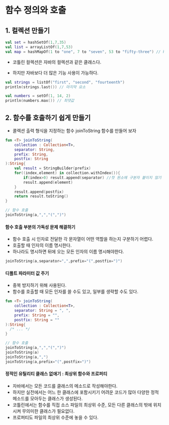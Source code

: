 # 함수 정의와 호출

## 1. 컬렉션 만들기

```kotlin
val set = hashSetOf(1,7,35)
val list = arrayListOf(1,7,53)
val map = hashMapOf(1 to "one", 7 to "seven", 53 to "fifty-three") // key to value
```

- 코틀린 컬렉션은 자바의 컬렉션과 같은 클래스다.

- 하지만 자바보다 더 많은 기능 사용이 가능하다.

```kotlin
val strings = listOf("first", "second", "fourteenth")
println(strings.last()) // 마지막 요소

val numbers = setOf(1, 14, 2)
println(numbers.max()) // 최댓값
```



## 2. 함수를 호출하기 쉽게 만들기

- 콜렉션 출력 형식을 지정하는 함수 joinToString 함수를 만들어 보자

```kotlin
fun <T> joinToString(
	collection : Collection<T>,
	separator: String,
	prefix: String,
	postfix: String
):String{
	val result = StringBuilder(prefix)
	for((index,element) in collection.withIndex()){
		if(index>0) result.append(separator) //첫 원소에 구분자 붙이지 않기 위해 
		result.append(element)
	}
	result.append(postfix)
	return result.toString()
}

// 함수 호출
joinToString(a,",","(",")")
```

#### 함수 호출 부분의 가독성 문제 해결하기

- 함수 호출 시 인자로 전달한 각 문자열이 어떤 역할을 하는지 구분하기 어렵다.
- 호출할 때 인자의 이름 명시한다.
- 하나라도 명시하면 뒤에 오는 모든 인자의 이름 명시해야한다.

```kotlin
joinToString(a,separator=",",prefix="(",postfix=")")
```

#### 디폴트 파라미터 값 주기

- 중복 방지하기 위해 사용된다.
- 함수를 호출할 때 모든 인자를 쓸 수도 있고, 일부를 생략할 수도 있다.

```kotlin
fun <T> joinToString(
	collection : Collection<T>,
	separator: String = ", ",
	prefix: String = "",
	postfix: String = ""
):String{
  /* ... */
}

// 함수 호출
joinToString(a,",","(",")")
joinToString(a)
joinToString(a,",")
joinToString(a,prefix="(",postfix=")")
```

#### 정적인 유틸리티 클래스 없애기 : 최상위 함수와 프로퍼티

- 자바에서는 모든 코드를 클래스의 메소드로 작성해야한다.
- 하지만 실전에서는 어느 한 클래스에 포함시키기 어려운 코드가 많아 다양한 정적 메소드를 모아두는 클래스가 생성된다.
- 코틀린에서는 함수를 직접 소스 파일의 최상위 수준, 모든 다른 클래스의 밖에 위치시켜 무의미한 클래스가 필요없다.
- 프로퍼티도 파일의 최상위 수준에 놓을 수 있다.